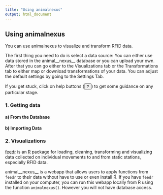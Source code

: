 ```yaml
---
title: "Using animalnexus"
output: html_document
---
```


## Using animalnexus

You can use animalnexus to visualize and transform RFID data. 

The first thing you need to do is select a data source: You can either use data stored in the animal__nexus__ database or you can upload your own. After that you can go either to the Visualizations tab or the Transformations tab to either map or download transformations of your data. You can adjust the default settings by going to the Settings Tab.

If you get stuck, click on help buttons (<button class="btn btn-default action-button help shiny-bound-input" id="current-help_update" type="button">?</button>) to get some guidance on any particular stage.

### 1. Getting data

#### a) From the Database

#### b) Importing Data

### 2. Visualizations
[feedr](http://github.com/steffilazerte/feedr) is an [R](https://cran.r-project.org/) package for loading, cleaning, transforming and visualizing data collected on individual movements to and from static stations, especially RFID data.

animal__nexus__ is a webapp that allows users to apply functions from `feedr` to their data without have to use or even install R. If you have `feedr` installed on your computer, you can run this webapp locally from R using the function `animalnexus()`. However you will not have database access.
